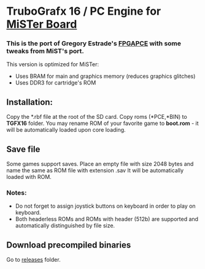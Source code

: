 # TruboGrafx 16 / PC Engine for [MiSTer Board](https://github.com/MiSTer-devel/Main_MiSTer/wiki) 

### This is the port of Gregory Estrade's [FPGAPCE](https://github.com/Torlus/FPGAPCE) with some tweaks from MiST's port.

This version is optimized for MiSTer:
  * Uses BRAM for main and graphics memory (reduces graphics glitches)
  * Uses DDR3 for cartridge's ROM

## Installation:
Copy the *.rbf file at the root of the SD card. Copy roms (*PCE,*BIN) to **TGFX16** folder. You may rename ROM of your favorite game to **boot.rom** - it will be automatically loaded upon core loading.

## Save file
Some games support saves. Place an empty file with size 2048 bytes and name the same as ROM file with extension .sav
It will be automatically loaded with ROM.


### Notes:
* Do not forget to assign joystick buttons on keyboard in order to play on keyboard.
* Both headerless ROMs and ROMs with header (512b) are supported and automatically distinguished by file size.

## Download precompiled binaries
Go to [releases](https://github.com/MiSTer-devel/TurboGrafx16_MiSTer/tree/master/releases) folder. 
